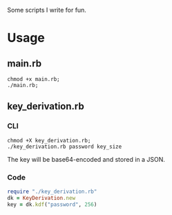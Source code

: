 Some scripts I write for fun.

# Usage

## main.rb

```
chmod +x main.rb;
./main.rb;
```

## key_derivation.rb

### CLI

```
chmod +X key_derivation.rb;
./key_derivation.rb password key_size
```

The key will be base64-encoded and stored in a JSON.

### Code

```ruby
require "./key_derivation.rb"
dk = KeyDerivation.new
key = dk.kdf("password", 256)
```
